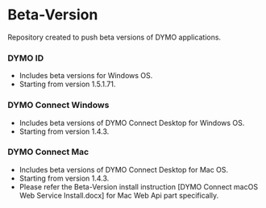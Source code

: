 # Beta-Version



Repository created to push beta versions of DYMO applications.

### DYMO ID 
* Includes beta versions for Windows OS.
* Starting from  version 1.5.1.71.
### DYMO Connect Windows 
* Includes beta versions of DYMO Connect Desktop for Windows OS.
* Starting from  version 1.4.3.
### DYMO Connect Mac 
* Includes beta versions of DYMO Connect Desktop for Mac OS.
* Starting from  version 1.4.3.
* Please refer the Beta-Version install instruction [DYMO Connect macOS Web Service Install.docx] for Mac Web Api part specifically.